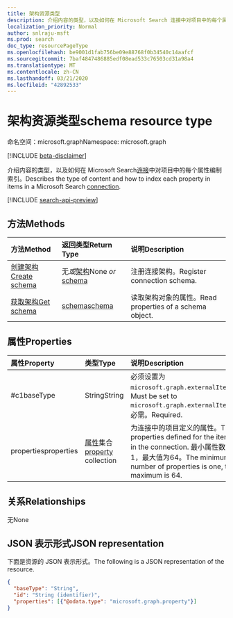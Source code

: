 ```yaml
---
title: 架构资源类型
description: 介绍内容的类型，以及如何在 Microsoft Search 连接中对项目中的每个属性编制索引。
localization_priority: Normal
author: snlraju-msft
ms.prod: search
doc_type: resourcePageType
ms.openlocfilehash: be9001d1fab756be09e88768f0b34540c14aafcf
ms.sourcegitcommit: 7baf4847486885edf08ead533c76503cd31a98a4
ms.translationtype: MT
ms.contentlocale: zh-CN
ms.lasthandoff: 03/21/2020
ms.locfileid: "42892533"
---
```

# <a name="schema-resource-type"></a><span data-ttu-id="3667e-103">架构资源类型</span><span class="sxs-lookup"><span data-stu-id="3667e-103">schema resource type</span></span>

<span data-ttu-id="3667e-104">命名空间：microsoft.graph</span><span class="sxs-lookup"><span data-stu-id="3667e-104">Namespace: microsoft.graph</span></span>

[!INCLUDE [beta-disclaimer](../../includes/beta-disclaimer.md)]

<span data-ttu-id="3667e-105">介绍内容的类型，以及如何在 Microsoft Search[连接](externalconnection.md)中对项目中的每个属性编制索引。</span><span class="sxs-lookup"><span data-stu-id="3667e-105">Describes the type of content and how to index each property in items in a Microsoft Search [connection](externalconnection.md).</span></span>

[!INCLUDE [search-api-preview](../../includes/search-api-preview-signup.md)]

## <a name="methods"></a><span data-ttu-id="3667e-106">方法</span><span class="sxs-lookup"><span data-stu-id="3667e-106">Methods</span></span>

| <span data-ttu-id="3667e-107">方法</span><span class="sxs-lookup"><span data-stu-id="3667e-107">Method</span></span>                                                    | <span data-ttu-id="3667e-108">返回类型</span><span class="sxs-lookup"><span data-stu-id="3667e-108">Return Type</span></span>                   | <span data-ttu-id="3667e-109">说明</span><span class="sxs-lookup"><span data-stu-id="3667e-109">Description</span></span> |
|:----------------------------------------------------------|:------------------------------|:--|
| [<span data-ttu-id="3667e-110">创建架构</span><span class="sxs-lookup"><span data-stu-id="3667e-110">Create schema</span></span>](../api/externalconnection-post-schema.md) | <span data-ttu-id="3667e-111">无*或*[架构](schema.md)</span><span class="sxs-lookup"><span data-stu-id="3667e-111">None *or* [schema](schema.md)</span></span> | <span data-ttu-id="3667e-112">注册连接架构。</span><span class="sxs-lookup"><span data-stu-id="3667e-112">Register connection schema.</span></span> |
| [<span data-ttu-id="3667e-113">获取架构</span><span class="sxs-lookup"><span data-stu-id="3667e-113">Get schema</span></span>](../api/schema-get.md)                        | [<span data-ttu-id="3667e-114">schema</span><span class="sxs-lookup"><span data-stu-id="3667e-114">schema</span></span>](schema.md)           | <span data-ttu-id="3667e-115">读取架构对象的属性。</span><span class="sxs-lookup"><span data-stu-id="3667e-115">Read properties of a schema object.</span></span> |

## <a name="properties"></a><span data-ttu-id="3667e-116">属性</span><span class="sxs-lookup"><span data-stu-id="3667e-116">Properties</span></span>

| <span data-ttu-id="3667e-117">属性</span><span class="sxs-lookup"><span data-stu-id="3667e-117">Property</span></span>   | <span data-ttu-id="3667e-118">类型</span><span class="sxs-lookup"><span data-stu-id="3667e-118">Type</span></span>                               | <span data-ttu-id="3667e-119">说明</span><span class="sxs-lookup"><span data-stu-id="3667e-119">Description</span></span>                |
|:-----------|:-----------------------------------|:---------------------------|
| <span data-ttu-id="3667e-120">#c1</span><span class="sxs-lookup"><span data-stu-id="3667e-120">baseType</span></span>   | <span data-ttu-id="3667e-121">String</span><span class="sxs-lookup"><span data-stu-id="3667e-121">String</span></span>                             | <span data-ttu-id="3667e-122">必须设置为 `microsoft.graph.externalItem`。</span><span class="sxs-lookup"><span data-stu-id="3667e-122">Must be set to `microsoft.graph.externalItem`.</span></span> <span data-ttu-id="3667e-123">必需。</span><span class="sxs-lookup"><span data-stu-id="3667e-123">Required.</span></span> |
| <span data-ttu-id="3667e-124">properties</span><span class="sxs-lookup"><span data-stu-id="3667e-124">properties</span></span> | <span data-ttu-id="3667e-125">[属性](property.md)集合</span><span class="sxs-lookup"><span data-stu-id="3667e-125">[property](property.md) collection</span></span> | <span data-ttu-id="3667e-126">为连接中的项目定义的属性。</span><span class="sxs-lookup"><span data-stu-id="3667e-126">The properties defined for the items in the connection.</span></span> <span data-ttu-id="3667e-127">最小属性数为1，最大值为64。</span><span class="sxs-lookup"><span data-stu-id="3667e-127">The minimum number of properties is one, the maximum is 64.</span></span> |

## <a name="relationships"></a><span data-ttu-id="3667e-128">关系</span><span class="sxs-lookup"><span data-stu-id="3667e-128">Relationships</span></span>

<span data-ttu-id="3667e-129">无</span><span class="sxs-lookup"><span data-stu-id="3667e-129">None</span></span>

## <a name="json-representation"></a><span data-ttu-id="3667e-130">JSON 表示形式</span><span class="sxs-lookup"><span data-stu-id="3667e-130">JSON representation</span></span>

<span data-ttu-id="3667e-131">下面是资源的 JSON 表示形式。</span><span class="sxs-lookup"><span data-stu-id="3667e-131">The following is a JSON representation of the resource.</span></span>

<!-- {
  "blockType": "resource",
  "optionalProperties": [

  ],
  "@odata.type": "microsoft.graph.schema",
  "baseType": "",
  "keyProperty": "id"
}-->

```json
{
  "baseType": "String",
  "id": "String (identifier)",
  "properties": [{"@odata.type": "microsoft.graph.property"}]
}
```

<!-- uuid: 16cd6b66-4b1a-43a1-adaf-3a886856ed98
2019-02-04 14:57:30 UTC -->
<!-- {
  "type": "#page.annotation",
  "description": "schema resource",
  "keywords": "",
  "section": "documentation",
  "tocPath": ""
}-->
